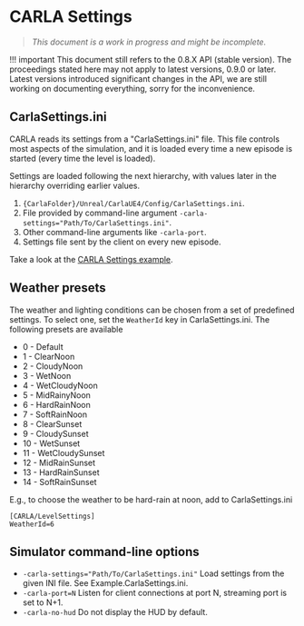 <h1>CARLA Settings</h1>

> _This document is a work in progress and might be incomplete._

!!! important
    This document still refers to the 0.8.X API (stable version). The
    proceedings stated here may not apply to latest versions, 0.9.0 or later.
    Latest versions introduced significant changes in the API, we are still
    working on documenting everything, sorry for the inconvenience.

CarlaSettings.ini
-----------------

CARLA reads its settings from a "CarlaSettings.ini" file. This file controls
most aspects of the simulation, and it is loaded every time a new episode is
started (every time the level is loaded).

Settings are loaded following the next hierarchy, with values later in the
hierarchy overriding earlier values.

  1. `{CarlaFolder}/Unreal/CarlaUE4/Config/CarlaSettings.ini`.
  2. File provided by command-line argument `-carla-settings="Path/To/CarlaSettings.ini"`.
  3. Other command-line arguments like `-carla-port`.
  4. Settings file sent by the client on every new episode.

Take a look at the [CARLA Settings example][settingslink].

[settingslink]: https://github.com/carla-simulator/carla/blob/master/Docs/Example.CarlaSettings.ini

Weather presets
---------------

The weather and lighting conditions can be chosen from a set of predefined
settings. To select one, set the `WeatherId` key in CarlaSettings.ini. The
following presets are available

  * 0 - Default
  * 1 - ClearNoon
  * 2 - CloudyNoon
  * 3 - WetNoon
  * 4 - WetCloudyNoon
  * 5 - MidRainyNoon
  * 6 - HardRainNoon
  * 7 - SoftRainNoon
  * 8 - ClearSunset
  * 9 - CloudySunset
  * 10 - WetSunset
  * 11 - WetCloudySunset
  * 12 - MidRainSunset
  * 13 - HardRainSunset
  * 14 - SoftRainSunset

E.g., to choose the weather to be hard-rain at noon, add to CarlaSettings.ini

```
[CARLA/LevelSettings]
WeatherId=6
```

Simulator command-line options
------------------------------

  * `-carla-settings="Path/To/CarlaSettings.ini"` Load settings from the given INI file. See Example.CarlaSettings.ini.
  * `-carla-port=N` Listen for client connections at port N, streaming port is set to N+1.
  * `-carla-no-hud` Do not display the HUD by default.
